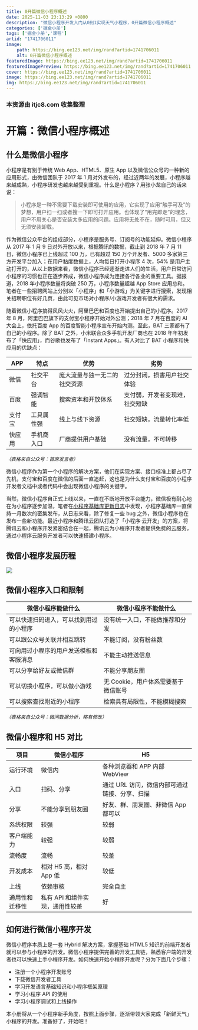 ```yaml
---
title: 0开篇微信小程序概述
date: 2025-11-03 23:13:29 +0800
description: "微信小程序开发入门从0到1实现天气小程序，0开篇微信小程序概述"
categories: ['掘金小册']
tags: ['掘金小册','课程']
artid: "1741706011"
image:
    path: https://bing.ee123.net/img/rand?artid=1741706011
    alt: 0开篇微信小程序概述
featuredImage: https://bing.ee123.net/img/rand?artid=1741706011
featuredImagePreview: https://bing.ee123.net/img/rand?artid=1741706011
cover: https://bing.ee123.net/img/rand?artid=1741706011
image: https://bing.ee123.net/img/rand?artid=1741706011
img: https://bing.ee123.net/img/rand?artid=1741706011
---
```


### 本资源由 itjc8.com 收集整理
# 开篇：微信小程序概述

## 什么是微信小程序

小程序是有别于传统 Web App、HTML5、原生 App 以及微信公众号的一种新的应用形式，由微信团队于 2017 年 1 月对外发布的，经过近两年的发展，小程序越来越成熟，小程序研发也越来越受到重视。什么是小程序？用张小龙自己的话来说：

> 小程序是一种不需要下载安装即可使用的应用，它实现了应用“触手可及”的梦想，用户扫一扫或者搜一下即可打开应用。也体现了“用完即走”的理念，用户不用关心是否安装太多应用的问题。应用将无处不在，随时可用，但又无须安装卸载。

作为微信公众平台的组成部分，小程序是服务号、订阅号的功能延伸。微信小程序从 2017 年 1 月 9 日对外开放以来，根据腾讯的数据，截止到 2018 年 7 月 11 日，微信小程序已上线超过 100 万，已有超过 150 万个开发者、5000 多家第三方开发平台加入；在用户黏度数据上，人均每日打开小程序 4 次，54% 是用户主动打开的，从以上数据来看，微信小程序已经逐渐走进人们的生活，用户日常访问小程序的习惯也正在逐步养成，微信小程序成为连接各行各业的重要工具。据报道，2018 年小程序数量将突破 250 万，小程序数量超越 App Store 应用总和。笔者在一些招聘网站上分别以「小程序」和「小游戏」为关键字进行搜索，发现相关招聘职位有好几页，由此可见市场对小程序/小游戏开发者有很大的需求。

随着微信小程序搞得风风火火，阿里巴巴和百度也开始提出自己的小程序。2017 年 8 月，阿里巴巴旗下的支付宝小程序开始对外公测；2018 年 7 月在百度的 AI 大会上，依托百度 App 的百度智能小程序宣布开始内测。至此，BAT 三家都有了自己的小程序。除了 BAT 之外，小米联合众多手机开发厂商也在 2018 年年初发布了「快应用」，而谷歌也发布了「Instant Apps」。有人对比了 BAT 小程序和快应用的优缺点：

 APP | 特点 | 优势 | 劣势
-- | --- | --- | ---
微信| 社交平台 | 庞大流量与独一无二的社交资源 | 过分封闭，损害用户社交体验
百度| 强调智能 | 搜索资本和开放体系 | 支付弱，开发者变现难，社交短缺
支付宝|工具属性强 | 线上与线下资源 | 社交短缺，流量转化率低
快应用 | 手机商入口 | 厂商提供用户基础 | 没有流量，不可转移

<p style="font-size: 13px; font-style: italic">（表格来自公众号：首席发言者）</p>

微信小程序作为第一个小程序的解决方案，他们在实现方案、接口标准上都占尽了先机，支付宝和百度在微信的后面一直追赶，这也是为什么支付宝和百度的小程序开发者文档中或者代码中会出现微信小程序的关键字。

当然，微信小程序自正式上线以来，一直在不断地开放平台能力，微信极有耐心地在为小程序逐步加温，笔者在[小程序基础库更新日志](https://developers.weixin.qq.com/miniprogram/dev/framework/release.html)中发现，小程序基础库一直保持一月数次的密集发布，从日志来看，除了修复一些 bug 之外，微信小程序也在发布一些新功能。最近小程序和腾讯云团队打造了「小程序·云开发」的方案，将腾讯云和小程序开发紧密结合在一起，腾讯云为小程序开发者提供免费的云服务，通过小程序云服务开发者可以快速搭建小程序。

## 微信小程序发展历程


![](https://user-gold-cdn.xitu.io/2018/8/27/1657939f5bdea657?w=1116&h=913&f=png&s=72976)

## 微信小程序入口和限制

微信小程序能做什么 | 微信小程序不能做什么
----------------- | ----------------
可以快速扫码进入，可以找到用过的小程序 | 没有统一入口，不能做推荐和分发
可以跟公众号关联并相互跳转 | 不能订阅，没有粉丝数
可向用过小程序的用户发送模板和客服消息 | 不能主动推送信息
可以分享给好友或微信群 | 不能分享朋友圈
可以切换小程序，可以做小游戏 | 无 Cookie，用户体系需要基于微信账号
可以搜索查找附近的小程序 | 检索具有局限性，不能模糊搜索

<p style="font-size: 13px; font-style: italic">（表格来自公众号：微问数据分析，略有修改）</p>

## 微信小程序和 H5 对比

项目 | 微信小程序 | H5
---- | ------- | ------
运行环境 | 微信内 | 各种浏览器和 APP 内部 WebView
入口 | 扫码、分享 | 通过 URL 访问，微信内部可通过链接、分享、扫描
分享 | 不能分享到朋友圈 | 好友、群、朋友圈、非微信 App 都可以
系统权限 | 较强 | 较弱
客户端能力 | 较强 | 较弱
流畅度 | 流畅 | 较差
开发成本 | 相对 H5 高，相对 App 低 | 较低
上线  | 依赖审核 | 完全自主
通用性和迁移性 | 私有 API 和组件实现，通用性较差 | 好




## 如何进行微信小程序开发

微信小程序本质上是一套 Hybrid 解决方案，掌握基础 HTML5 知识的前端开发者就可以参与小程序的开发。微信小程序提供完善的开发工具链，熟悉客户端的开发者也可以快速上手小程序开发。如何快速开始小程序开发呢？分为下面几个步骤：

* 注册一个小程序开发账号
* 下载微信开发者工具
* 学习开发语言基础知识和小程序框架原理
* 学习小程序 API 的使用
* 学习小程序调试和上线操作

本小册将从一个小程序新手角度，按照上面步骤，逐渐带领大家完成「新鲜天气」小程序的开发。准备好了，开始吧！
